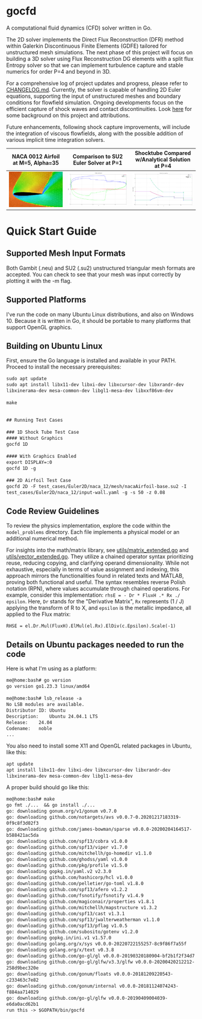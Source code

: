 
# gocfd

A computational fluid dynamics (CFD) solver written in Go.

The 2D solver implements the Direct Flux Reconstruction (DFR) method within 
Galerkin Discontinuous Finite Elements (GDFE) tailored
for unstructured mesh simulations. The next phase of this project will focus 
on building a 3D solver using Flux Reconstruction DG elements with a split 
flux Entropy solver so that we can implement turbulence capture and stable 
numerics for order P=4 and beyond in 3D.

For a comprehensive log of project updates and progress, please refer to [CHANGELOG.md](CHANGELOG.md). Currently, the solver is
capable of handling 2D Euler equations, supporting the input of unstructured meshes and boundary conditions for flowfield
simulation. Ongoing developments focus on the efficient capture of shock waves and contact discontinuities. Look
[here](INTRODUCTION.md) for some background on this project and attributions.

Future enhancements, following shock capture improvements, will include the integration of viscous flowfields, along with the
possible addition of various implicit time integration solvers.

|  NACA 0012 Airfoil at M=5, Alpha=35  |   Comparison to SU2 Euler Solver at P=1    | Shocktube Compared w/Analytical Solution at P=4 |
|:------------------------------------:|:------------------------------------------:|:-----------------------------------------------:|
| ![](CHANGELOG/naca0012-aoa35-M5.png) | ![](CHANGELOG/naca0012-comparetoSU2-1.png) |   ![](CHANGELOG/shocktube-500pts-order4.png)    |

# Quick Start Guide

## Supported Mesh Input Formats

Both Gambit (.neu) and SU2 (.su2) unstructured triangular mesh formats are accepted. You can check to see that your mesh
was input correctly by plotting it with the -m flag.

## Supported Platforms

I've run the code on many Ubuntu Linux distributions, and also on Windows 10. Because it is written in Go, it should be portable
to many platforms that support OpenGL graphics.

## Building on Ubuntu Linux

First, ensure the Go language is installed and available in your PATH. Proceed to install the necessary prerequisites:

```
sudo apt update
sudo apt install libx11-dev libxi-dev libxcursor-dev libxrandr-dev libxinerama-dev mesa-common-dev libgl1-mesa-dev libxxf86vm-dev

make
```
```

## Running Test Cases

### 1D Shock Tube Test Case
#### Without Graphics
gocfd 1D

#### With Graphics Enabled
export DISPLAY=:0
gocfd 1D -g

### 2D Airfoil Test Case
gocfd 2D -F test_cases/Euler2D/naca_12/mesh/nacaAirfoil-base.su2 -I test_cases/Euler2D/naca_12/input-wall.yaml -g -s 50 -z 0.08
```

## Code Review Guidelines

To review the physics implementation, explore the code within the `model_problems` directory. Each file implements a physical
model or an additional numerical method.

For insights into the math/matrix library, see [utils/matrix_extended.go](utils/matrix_extended.go) and
[utils/vector_extended.go](utils/vector_extended.go). They utilize a chained operator syntax prioritizing reuse, reducing
copying, and clarifying operand dimensionality. While not exhaustive, especially in terms of value assignment and indexing, this
approach mirrors the functionalities found in related texts and MATLAB, proving both functional and useful. The syntax
resembles reverse Polish notation (RPN), where values accumulate through chained operations.
For example, consider this implementation:
```rhsE = - Dr * FluxH .* Rx ./ epsilon```. Here, `Dr` stands for the "Derivative Matrix", `Rx` represents (1 / J) applying the
transform of R to X, and `epsilon` is the metallic impedance, all applied to the Flux matrix:
```
RHSE = el.Dr.Mul(FluxH).ElMul(el.Rx).ElDiv(c.Epsilon).Scale(-1)
```

## Details on Ubuntu packages needed to run the code
Here is what I'm using as a platform:
```
me@home:bash# go version
go version go1.23.3 linux/amd64

me@home:bash# lsb_release -a
No LSB modules are available.
Distributor ID:	Ubuntu
Description:	Ubuntu 24.04.1 LTS
Release:	24.04
Codename:	noble
...
```
You also need to install some X11 and OpenGL related packages in Ubuntu, like this:
```
apt update
apt install libx11-dev libxi-dev libxcursor-dev libxrandr-dev libxinerama-dev mesa-common-dev libgl1-mesa-dev
```
A proper build should go like this:
```
me@home:bash# make
go fmt ./...  && go install ./...
go: downloading gonum.org/v1/gonum v0.7.0
go: downloading github.com/notargets/avs v0.0.7-0.20201217183319-0f9c8f3d02f3
go: downloading github.com/james-bowman/sparse v0.0.0-20200204164517-b588421ac5da
go: downloading github.com/spf13/cobra v1.0.0
go: downloading github.com/spf13/viper v1.7.0
go: downloading github.com/mitchellh/go-homedir v1.1.0
go: downloading github.com/ghodss/yaml v1.0.0
go: downloading github.com/pkg/profile v1.5.0
go: downloading gopkg.in/yaml.v2 v2.3.0
go: downloading github.com/hashicorp/hcl v1.0.0
go: downloading github.com/pelletier/go-toml v1.8.0
go: downloading github.com/spf13/afero v1.2.2
go: downloading github.com/fsnotify/fsnotify v1.4.9
go: downloading github.com/magiconair/properties v1.8.1
go: downloading github.com/mitchellh/mapstructure v1.3.2
go: downloading github.com/spf13/cast v1.3.1
go: downloading github.com/spf13/jwalterweatherman v1.1.0
go: downloading github.com/spf13/pflag v1.0.5
go: downloading github.com/subosito/gotenv v1.2.0
go: downloading gopkg.in/ini.v1 v1.57.0
go: downloading golang.org/x/sys v0.0.0-20220722155257-8c9f86f7a55f
go: downloading golang.org/x/text v0.3.8
go: downloading github.com/go-gl/gl v0.0.0-20190320180904-bf2b1f2f34d7
go: downloading github.com/go-gl/glfw/v3.3/glfw v0.0.0-20200420212212-258d9bec320e
go: downloading github.com/gonum/floats v0.0.0-20181209220543-c233463c7e82
go: downloading github.com/gonum/internal v0.0.0-20181124074243-f884aa714029
go: downloading github.com/go-gl/glfw v0.0.0-20190409004039-e6da0acd62b1
run this -> $GOPATH/bin/gocfd
```
